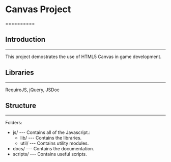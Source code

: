 # Canvas Project
==========

## Introduction
----------
This project demostrates the use of HTML5 Canvas in game development.

## Libraries
----------
RequireJS, jQuery, JSDoc

## Structure
----------
Folders:

* js/ --- Contains all of the Javascript.:
  * lib/ --- Contains the libraries.
  * util/ --- Contains utility modules.
* docs/ --- Contains the documentation.
* scripts/ --- Contains useful scripts.

